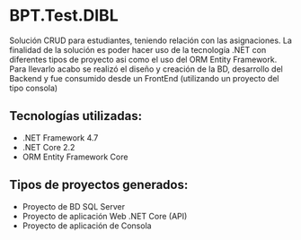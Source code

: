 # BPT.Test.DIBL

Solución CRUD para estudiantes, teniendo relación con las asignaciones.
La finalidad de la solución es poder hacer uso de la tecnología .NET con diferentes tipos de proyecto asi como el uso del ORM Entity Framework.
Para llevarlo acabo se realizó el diseño y creación de la BD, desarrollo del Backend y fue consumido desde un FrontEnd (utilizando un proyecto del tipo consola)

## Tecnologías utilizadas:
* .NET Framework 4.7 
* .NET Core 2.2
* ORM Entity Framework Core

## Tipos de proyectos generados:
* Proyecto de BD SQL Server
* Proyecto de aplicación Web .NET Core (API)
* Proyecto de aplicación de Consola


